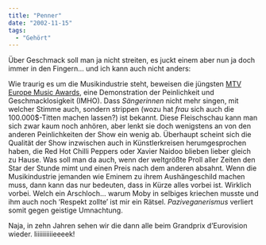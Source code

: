 ```yaml
---
title: "Penner"
date: "2002-11-15"
tags:
  - "Gehört"
---
```


Über Geschmack soll man ja nicht streiten, es juckt einem aber nun ja doch immer in den Fingern… und ich kann auch nicht anders:

Wie traurig es um die Musikindustrie steht, beweisen die jüngsten [MTV Europe Music Awards](https://web.archive.org/web/20030706203850/http://www.mtv.com/news/articles/1458707/20021114/eminem.jhtml?headlines=true "Eminem Wins Most MTV Europe Music Awards"), eine Demonstration der Peinlichkeit und Geschmacklosigkeit (IMHO). Dass _Sängerinnen_ nicht mehr singen, mit welcher Stimme auch, sondern strippen (wozu hat _frau_ sich auch die 100.000$-Titten machen lassen?) ist bekannt. Diese Fleischschau kann man sich zwar kaum noch anhören, aber lenkt sie doch wenigstens an von den anderen Peinlichkeiten der Show ein wenig ab. Überhaupt scheint sich die Qualität der Show inzwischen auch in Künstlerkreisen herumgesprochen haben, die Red Hot Chilli Peppers oder Xavier Naidoo blieben lieber gleich zu Hause. Was soll man da auch, wenn der weltgrößte Proll aller Zeiten den Star der Stunde mimt und einen Preis nach dem anderen absahnt. Wenn die Musikindustrie jemanden wie Eminem zu ihrem Aushängeschild machen muss, dann kann das nur bedeuten, dass in Kürze alles vorbei ist. Wirklich vorbei. Welch ein Arschloch… warum Moby in selbiges kriechen musste und ihm auch noch ‘Respekt zollte’ ist mir ein Rätsel. _Paziveganerismus_ verliert somit gegen geistige Umnachtung.

Naja, in zehn Jahren sehen wir die dann alle beim Grandprix d’Eurovision wieder. Iiiiiiiiiiieeeek!
